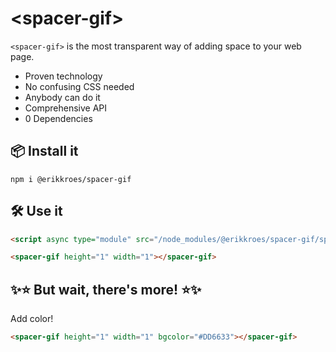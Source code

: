 # <spacer-gif\>

`<spacer-gif>` is the most transparent way of adding space to your web page.

- Proven technology
- No confusing CSS needed
- Anybody can do it
- Comprehensive API
- 0 Dependencies

## 📦 Install it

```
npm i @erikkroes/spacer-gif
```

## 🛠️ Use it 

```html
<script async type="module" src="/node_modules/@erikkroes/spacer-gif/spacer-gif.js"></script>

<spacer-gif height="1" width="1"></spacer-gif>
```

## ✨⭐ But wait, there's more! ⭐✨

Add color!

```html
<spacer-gif height="1" width="1" bgcolor="#DD6633"></spacer-gif>
```
